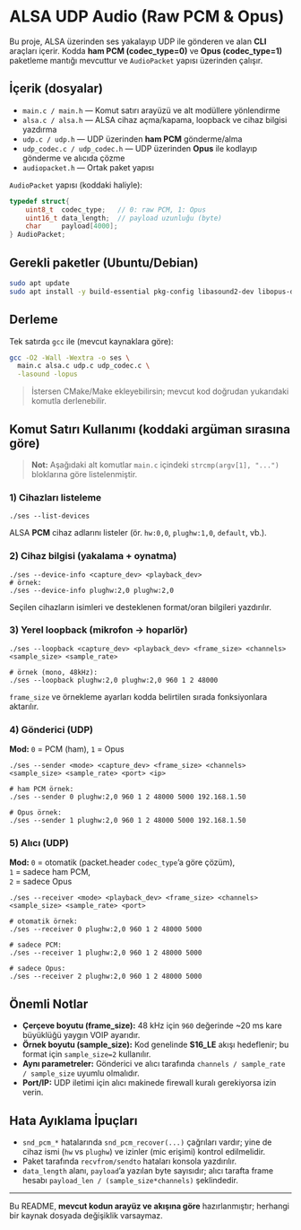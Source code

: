 # ALSA UDP Audio (Raw PCM & Opus)

Bu proje, ALSA üzerinden ses yakalayıp UDP ile gönderen ve alan **CLI** araçları içerir. Kodda **ham PCM (codec_type=0)** ve **Opus (codec_type=1)** paketleme mantığı mevcuttur ve `AudioPacket` yapısı üzerinden çalışır.

## İçerik (dosyalar)
- `main.c / main.h` — Komut satırı arayüzü ve alt modüllere yönlendirme
- `alsa.c / alsa.h` — ALSA cihaz açma/kapama, loopback ve cihaz bilgisi yazdırma
- `udp.c / udp.h` — UDP üzerinden **ham PCM** gönderme/alma
- `udp_codec.c / udp_codec.h` — UDP üzerinden **Opus** ile kodlayıp gönderme ve alıcıda çözme
- `audiopacket.h` — Ortak paket yapısı
  
`AudioPacket` yapısı (koddaki haliyle):
```c
typedef struct{
    uint8_t  codec_type;   // 0: raw PCM, 1: Opus
    uint16_t data_length;  // payload uzunluğu (byte)
    char     payload[4000];
} AudioPacket;
```

## Gerekli paketler (Ubuntu/Debian)
```bash
sudo apt update
sudo apt install -y build-essential pkg-config libasound2-dev libopus-dev
```

## Derleme
Tek satırda `gcc` ile (mevcut kaynaklara göre):
```bash
gcc -O2 -Wall -Wextra -o ses \
  main.c alsa.c udp.c udp_codec.c \
  -lasound -lopus
```
> İstersen CMake/Make ekleyebilirsin; mevcut kod doğrudan yukarıdaki komutla derlenebilir.

## Komut Satırı Kullanımı (koddaki argüman sırasına göre)

> **Not:** Aşağıdaki alt komutlar `main.c` içindeki `strcmp(argv[1], "...")` bloklarına göre listelenmiştir.

### 1) Cihazları listeleme
```
./ses --list-devices
```
ALSA **PCM** cihaz adlarını listeler (ör. `hw:0,0`, `plughw:1,0`, `default`, vb.).

### 2) Cihaz bilgisi (yakalama + oynatma)
```
./ses --device-info <capture_dev> <playback_dev>
# örnek:
./ses --device-info plughw:2,0 plughw:2,0
```
Seçilen cihazların isimleri ve desteklenen format/oran bilgileri yazdırılır.

### 3) Yerel loopback (mikrofon -> hoparlör)
```
./ses --loopback <capture_dev> <playback_dev> <frame_size> <channels> <sample_size> <sample_rate>

# örnek (mono, 48kHz):
./ses --loopback plughw:2,0 plughw:2,0 960 1 2 48000
```
`frame_size` ve örnekleme ayarları kodda belirtilen sırada fonksiyonlara aktarılır.

### 4) Gönderici (UDP)
**Mod:** `0` = PCM (ham), `1` = Opus

```
./ses --sender <mode> <capture_dev> <frame_size> <channels> <sample_size> <sample_rate> <port> <ip>

# ham PCM örnek:
./ses --sender 0 plughw:2,0 960 1 2 48000 5000 192.168.1.50

# Opus örnek:
./ses --sender 1 plughw:2,0 960 1 2 48000 5000 192.168.1.50
```

### 5) Alıcı (UDP)
**Mod:** `0` = otomatik (packet.header `codec_type`’a göre çözüm),  
`1` = sadece ham PCM,  
`2` = sadece Opus

```
./ses --receiver <mode> <playback_dev> <frame_size> <channels> <sample_size> <sample_rate> <port>

# otomatik örnek:
./ses --receiver 0 plughw:2,0 960 1 2 48000 5000

# sadece PCM:
./ses --receiver 1 plughw:2,0 960 1 2 48000 5000

# sadece Opus:
./ses --receiver 2 plughw:2,0 960 1 2 48000 5000
```

## Önemli Notlar
- **Çerçeve boyutu (frame_size):** 48 kHz için `960` değerinde ~20 ms kare büyüklüğü yaygın VOIP ayarıdır.
- **Örnek boyutu (sample_size):** Kod genelinde **S16_LE** akışı hedeflenir; bu format için `sample_size=2` kullanılır.
- **Aynı parametreler:** Gönderici ve alıcı tarafında `channels / sample_rate / sample_size` uyumlu olmalıdır.
- **Port/IP:** UDP iletimi için alıcı makinede firewall kuralı gerekiyorsa izin verin.

## Hata Ayıklama İpuçları
- `snd_pcm_*` hatalarında `snd_pcm_recover(...)` çağrıları vardır; yine de cihaz ismi (`hw` vs `plughw`) ve izinler (mic erişimi) kontrol edilmelidir.
- Paket tarafında `recvfrom/sendto` hataları konsola yazdırılır.
- `data_length` alanı, `payload`’a yazılan byte sayısıdır; alıcı tarafta frame hesabı `payload_len / (sample_size*channels)` şeklindedir.

---

Bu README, **mevcut kodun arayüz ve akışına göre** hazırlanmıştır; herhangi bir kaynak dosyada değişiklik varsaymaz. 